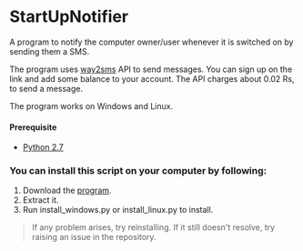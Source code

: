 # StartUpNotifier
A program to notify the computer owner/user whenever it is switched on by sending them a SMS.

The program uses [way2sms](http://way2sms.com) API to send messages. You can sign up on the link and add some balance to your account. The API charges about 0.02 Rs, to send a message.

The program works on Windows and Linux.

#### Prerequisite
- [Python 2.7](https://docs.python.org/2.7/)

### You can install this script on your computer by following:
1. Download the [program](https://github.com/trishantpahwa/StartUpNotifier/archive/master.zip).
2. Extract it.
3. Run install_windows.py or install_linux.py to install.

> If any problem arises, try reinstalling. If it still doesn't resolve, try raising an issue in the repository.
